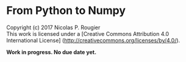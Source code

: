 # From Python to Numpy
Copyright (c) 2017 Nicolas P. Rougier  
This work is licensed under a
[Creative Commons Attribution 4.0 International License]
(http://creativecommons.org/licenses/by/4.0/).

**Work in progress. No due date yet.**

